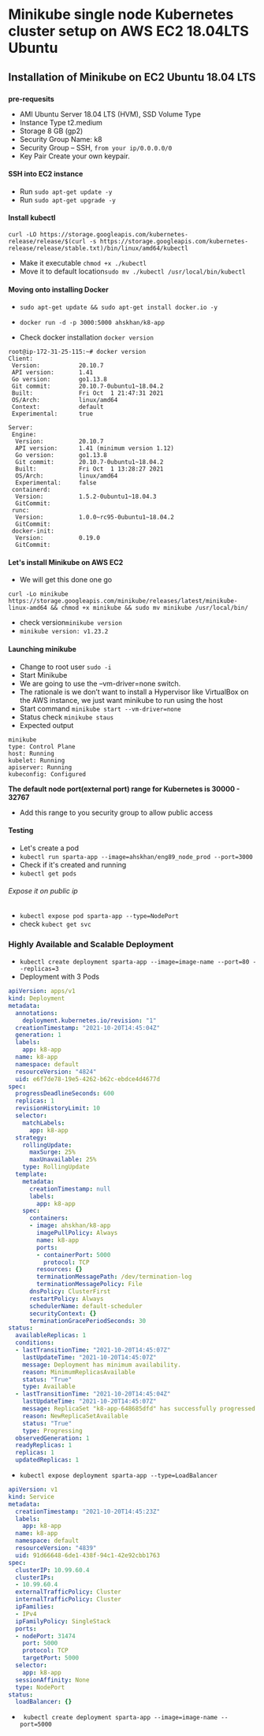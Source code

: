 # Minikube single node Kubernetes cluster setup on AWS EC2 18.04LTS Ubuntu
## Installation of Minikube on EC2 Ubuntu 18.04 LTS
### 

**pre-requesits**
- AMI Ubuntu Server 18.04 LTS (HVM), SSD Volume Type
- Instance Type t2.medium
- Storage 8 GB (gp2)
- Security Group Name: k8
-  Security Group – SSH, `from your ip/0.0.0.0/0`
- Key Pair Create your own keypair.

#### SSH into EC2 instance
- Run `sudo apt-get update -y`
- Run `sudo apt-get upgrade -y`

#### Install kubectl 
```
curl -LO https://storage.googleapis.com/kubernetes-release/release/$(curl -s https://storage.googleapis.com/kubernetes-release/release/stable.txt)/bin/linux/amd64/kubectl
```
- Make it executable `chmod +x ./kubectl`
- Move it to default location`sudo mv ./kubectl /usr/local/bin/kubectl`


#### Moving onto installing Docker
- `sudo apt-get update && sudo apt-get install docker.io -y`
- `docker run -d -p 3000:5000 ahskhan/k8-app`

- Check docker installation `docker version`
```
root@ip-172-31-25-115:~# docker version
Client:
 Version:           20.10.7
 API version:       1.41
 Go version:        go1.13.8
 Git commit:        20.10.7-0ubuntu1~18.04.2
 Built:             Fri Oct  1 21:47:31 2021
 OS/Arch:           linux/amd64
 Context:           default
 Experimental:      true

Server:
 Engine:
  Version:          20.10.7
  API version:      1.41 (minimum version 1.12)
  Go version:       go1.13.8
  Git commit:       20.10.7-0ubuntu1~18.04.2
  Built:            Fri Oct  1 13:28:27 2021
  OS/Arch:          linux/amd64
  Experimental:     false
 containerd:
  Version:          1.5.2-0ubuntu1~18.04.3
  GitCommit:
 runc:
  Version:          1.0.0~rc95-0ubuntu1~18.04.2
  GitCommit:
 docker-init:
  Version:          0.19.0
  GitCommit:
```
#### Let's install Minikube on AWS EC2 
- We will get this done one go
```
curl -Lo minikube https://storage.googleapis.com/minikube/releases/latest/minikube-linux-amd64 && chmod +x minikube && sudo mv minikube /usr/local/bin/
```
- check version`minikube version`
- `minikube version: v1.23.2`
#### Launching minikube
- Change to root user `sudo -i`
- Start Minikube
-  We are going to use the –vm-driver=none switch.
-   The rationale is we don’t want to install a Hypervisor like VirtualBox on the AWS instance, we just want minikube to run using the host
- Start command `minikube start --vm-driver=none`
- Status check `minikube staus`
- Expected output
```
minikube
type: Control Plane
host: Running
kubelet: Running
apiserver: Running
kubeconfig: Configured
```
**The default node port(external port) range for Kubernetes is 30000 - 32767**
- Add this range to you security group to allow public access

#### Testing  
- Let's create a pod 
-  `kubectl run sparta-app --image=ahskhan/eng89_node_prod --port=3000`
-  Check if it's created and running
-  `kubectl get pods`
###### Expose it on public ip
-  `kubectl expose pod sparta-app --type=NodePort`
-  check `kubect get svc`

### Highly Available and Scalable Deployment
- `kubectl create deployment sparta-app --image=image-name --port=80 --replicas=3`
- Deployment with 3 Pods
```yml
apiVersion: apps/v1
kind: Deployment
metadata:
  annotations:
    deployment.kubernetes.io/revision: "1"
  creationTimestamp: "2021-10-20T14:45:04Z"
  generation: 1
  labels:
    app: k8-app
  name: k8-app
  namespace: default
  resourceVersion: "4824"
  uid: e6f7de78-19e5-4262-b62c-ebdce4d4677d
spec:
  progressDeadlineSeconds: 600
  replicas: 1
  revisionHistoryLimit: 10
  selector:
    matchLabels:
      app: k8-app
  strategy:
    rollingUpdate:
      maxSurge: 25%
      maxUnavailable: 25%
    type: RollingUpdate
  template:
    metadata:
      creationTimestamp: null
      labels:
        app: k8-app
    spec:
      containers:
      - image: ahskhan/k8-app
        imagePullPolicy: Always
        name: k8-app
        ports:
        - containerPort: 5000
          protocol: TCP
        resources: {}
        terminationMessagePath: /dev/termination-log
        terminationMessagePolicy: File
      dnsPolicy: ClusterFirst
      restartPolicy: Always
      schedulerName: default-scheduler
      securityContext: {}
      terminationGracePeriodSeconds: 30
status:
  availableReplicas: 1
  conditions:
  - lastTransitionTime: "2021-10-20T14:45:07Z"
    lastUpdateTime: "2021-10-20T14:45:07Z"
    message: Deployment has minimum availability.
    reason: MinimumReplicasAvailable
    status: "True"
    type: Available
  - lastTransitionTime: "2021-10-20T14:45:04Z"
    lastUpdateTime: "2021-10-20T14:45:07Z"
    message: ReplicaSet "k8-app-648685dfd" has successfully progressed.
    reason: NewReplicaSetAvailable
    status: "True"
    type: Progressing
  observedGeneration: 1
  readyReplicas: 1
  replicas: 1
  updatedReplicas: 1

```
- `kubectl expose deployment sparta-app --type=LoadBalancer`
```yml
apiVersion: v1
kind: Service
metadata:
  creationTimestamp: "2021-10-20T14:45:23Z"
  labels:
    app: k8-app
  name: k8-app
  namespace: default
  resourceVersion: "4839"
  uid: 91d66648-6de1-438f-94c1-42e92cbb1763
spec:
  clusterIP: 10.99.60.4
  clusterIPs:
  - 10.99.60.4
  externalTrafficPolicy: Cluster
  internalTrafficPolicy: Cluster
  ipFamilies:
  - IPv4
  ipFamilyPolicy: SingleStack
  ports:
  - nodePort: 31474
    port: 5000
    protocol: TCP
    targetPort: 5000
  selector:
    app: k8-app
  sessionAffinity: None
  type: NodePort
status:
  loadBalancer: {}
```
- ` kubectl create deployment sparta-app --image=image-name --port=5000`
  